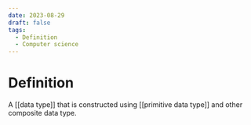 ```yaml
---
date: 2023-08-29
draft: false
tags:
  - Definition
  - Computer science  
---
```


# Definition

A [[data type]] that is constructed using [[primitive data type]] and other composite data type.